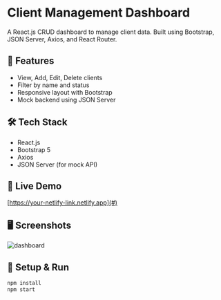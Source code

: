 # Client Management Dashboard

A React.js CRUD dashboard to manage client data. Built using Bootstrap, JSON Server, Axios, and React Router.

## 🌟 Features
- View, Add, Edit, Delete clients
- Filter by name and status
- Responsive layout with Bootstrap
- Mock backend using JSON Server

## 🛠 Tech Stack
- React.js
- Bootstrap 5
- Axios
- JSON Server (for mock API)

## 🚀 Live Demo
[https://your-netlify-link.netlify.app](#)

## 🖥 Screenshots
![dashboard](screenshots/dashboard.png)

## 🔧 Setup & Run
```bash
npm install
npm start
